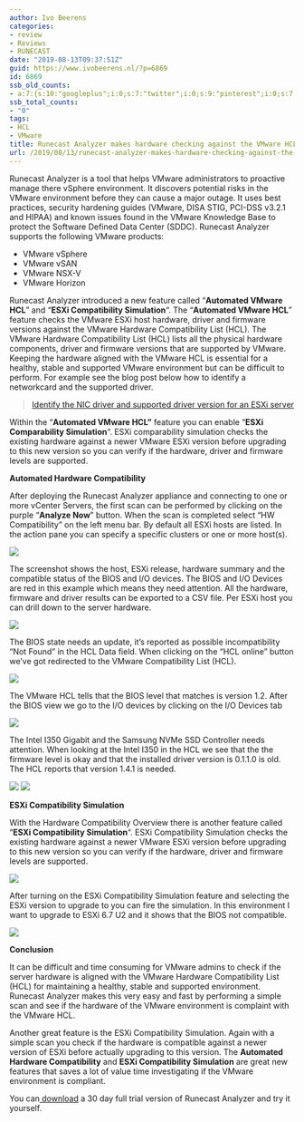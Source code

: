 ```yaml
---
author: Ivo Beerens
categories:
- review
- Reviews
- RUNECAST
date: "2019-08-13T09:37:51Z"
guid: https://www.ivobeerens.nl/?p=6869
id: 6869
ssb_old_counts:
- a:7:{s:10:"googleplus";i:0;s:7:"twitter";i:0;s:9:"pinterest";i:0;s:7:"fbshare";i:0;s:8:"linkedin";i:0;s:6:"reddit";i:0;s:6:"tumblr";i:0;}
ssb_total_counts:
- "0"
tags:
- HCL
- VMware
title: Runecast Analyzer makes hardware checking against the VMware HCL easy
url: /2019/08/13/runecast-analyzer-makes-hardware-checking-against-the-vmware-hcl-easy/
---
```


Runecast Analyzer is a tool that helps VMware administrators to proactive manage there vSphere environment. It discovers potential risks in the VMware environment before they can cause a major outage. It uses best practices, security hardening guides (VMware, DISA STIG, PCI-DSS v3.2.1 and HIPAA) and known issues found in the VMware Knowledge Base to protect the Software Defined Data Center (SDDC). Runecast Analyzer supports the following VMware products:

- VMware vSphere
- VMware vSAN
- VMware NSX-V
- VMware Horizon

Runecast Analyzer introduced a new feature called “**Automated VMware HCL**” and “**ESXi Compatibility Simulation**“. The “**Automated VMware HCL**” feature checks the VMware ESXi host hardware, driver and firmware versions against the VMware Hardware Compatibility List (HCL). The VMware Hardware Compatibility List (HCL) lists all the physical hardware components, driver and firmware versions that are supported by VMware. Keeping the hardware aligned with the VMware HCL is essential for a healthy, stable and supported VMware environment but can be difficult to perform. For example see the blog post below how to identify a networkcard and the supported driver.

> [Identify the NIC driver and supported driver version for an ESXi server](http://localhost/2014/04/15/identify-nic-driver-and-supported-driver-version-for-esxi-server/)

<iframe class="wp-embedded-content" data-secret="Cw2SsDwVl1" frameborder="0" height="338" marginheight="0" marginwidth="0" sandbox="allow-scripts" scrolling="no" security="restricted" src="http://localhost/2014/04/15/identify-nic-driver-and-supported-driver-version-for-esxi-server/embed/#?secret=BhWdMCn3Nz#?secret=Cw2SsDwVl1" style="position: absolute; clip: rect(1px, 1px, 1px, 1px);" title="“Identify the NIC driver and supported driver version for an ESXi server” — ivobeerens.nl" width="600"></iframe>

Within the “**Automated VMware HCL”** feature you can enable “**ESXi Comparability Simulation**“. ESXi comparability simulation checks the existing hardware against a newer VMware ESXi version before upgrading to this new version so you can verify if the hardware, driver and firmware levels are supported.

**Automated Hardware Compatibility**

After deploying the Runecast Analyzer appliance and connecting to one or more vCenter Servers, the first scan can be performed by clicking on the purple “**Analyze Now**” button. When the scan is completed select “HW Compatibility” on the left menu bar. By default all ESXi hosts are listed. In the action pane you can specify a specific clusters or one or more host(s).

[![](http://localhost/wp-content/uploads/2019/08/HCL1a-1-300x146.png)](http://localhost/wp-content/uploads/2019/08/HCL1a-1.png)

The screenshot shows the host, ESXi release, hardware summary and the compatible status of the BIOS and I/O devices. The BIOS and I/O Devices are red in this example which means they need attention. All the hardware, firmware and driver results can be exported to a CSV file. Per ESXi host you can drill down to the server hardware.

[![](http://localhost/wp-content/uploads/2019/08/hcl2-300x146.png)](http://localhost/wp-content/uploads/2019/08/hcl2.png)

The BIOS state needs an update, it’s reported as possible incompatibility “Not Found” in the HCL Data field. When clicking on the “HCL online” button we’ve got redirected to the VMware Compatibility List (HCL).

[![](http://localhost/wp-content/uploads/2019/05/hcl-300x147.png)](http://localhost/wp-content/uploads/2019/05/hcl.png)

The VMware HCL tells that the BIOS level that matches is version 1.2. After the BIOS view we go to the I/O devices by clicking on the I/O Devices tab

[![](http://localhost/wp-content/uploads/2019/08/hcl3-300x146.png)](http://localhost/wp-content/uploads/2019/08/hcl3.png)

The Intel I350 Gigabit and the Samsung NVMe SSD Controller needs attention. When looking at the Intel I350 in the HCL we see that the the firmware level is okay and that the installed driver version is 0.1.1.0 is old. The HCL reports that version 1.4.1 is needed.

[![](http://localhost/wp-content/uploads/2019/05/I350-300x158.png)](http://localhost/wp-content/uploads/2019/05/I350.png) [![](http://localhost/wp-content/uploads/2019/05/I350-1-300x167.png)](http://localhost/wp-content/uploads/2019/05/I350-1.png)

**ESXi Compatibility Simulation**

With the Hardware Compatibility Overview there is another feature called “**ESXi Compatibility Simulation**“. ESXi Compatibility Simulation checks the existing hardware against a newer VMware ESXi version before upgrading to this new version so you can verify if the hardware, driver and firmware levels are supported.

[![](http://localhost/wp-content/uploads/2019/08/esxicom-300x152.png)](http://localhost/wp-content/uploads/2019/08/esxicom.png)

After turning on the ESXi Compatibility Simulation feature and selecting the ESXi version to upgrade to you can fire the simulation. In this environment I want to upgrade to ESXi 6.7 U2 and it shows that the BIOS not compatible.

[![](http://localhost/wp-content/uploads/2019/08/hcl5-300x137.png)](http://localhost/wp-content/uploads/2019/08/hcl5.png)

**Conclusion**

It can be difficult and time consuming for VMware admins to check if the server hardware is aligned with the VMware Hardware Compatibility List (HCL) for maintaining a healthy, stable and supported environment. Runecast Analyzer makes this very easy and fast by performing a simple scan and see if the hardware of the VMware environment is complaint with the VMware HCL.

Another great feature is the ESXi Compatibility Simulation. Again with a simple scan you check if the hardware is compatible against a newer version of ESXi before actually upgrading to this version. The **Automated Hardware Compatibility** and **ESXi Compatibility Simulation** are great new features that saves a lot of value time investigating if the VMware environment is compliant.

You can[ download](https://portal.runecast.com/registration) a 30 day full trial version of Runecast Analyzer and try it yourself.
